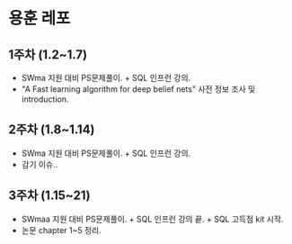 # 용훈 레포
## 1주차 (1.2~1.7)
- SWma 지원 대비 PS문제풀이. + SQL 인프런 강의.
- "A Fast learning algorithm for deep belief nets" 사전 정보 조사 및 introduction.

## 2주차 (1.8~1.14)
- SWma 지원 대비 PS문제풀이. + SQL 인프런 강의.
- 감기 이슈..

## 3주차 (1.15~21)
- SWmaa 지원 대비 PS문제풀이. + SQL 인프런 강의 끝. + SQL 고득점 kit 시작.
- 논문 chapter 1~5 정리.